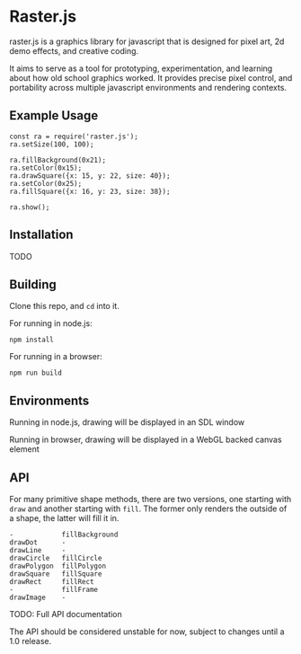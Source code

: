 # Raster.js

raster.js is a graphics library for javascript that is designed for pixel art, 2d demo effects, and creative coding.

It aims to serve as a tool for prototyping, experimentation, and learning about how old school graphics worked. It provides precise pixel control, and portability across multiple javascript environments and rendering contexts.

## Example Usage

```
const ra = require('raster.js');
ra.setSize(100, 100);

ra.fillBackground(0x21);
ra.setColor(0x15);
ra.drawSquare({x: 15, y: 22, size: 40});
ra.setColor(0x25);
ra.fillSquare({x: 16, y: 23, size: 38});

ra.show();
```

## Installation

TODO

## Building

Clone this repo, and `cd` into it.

For running in node.js:

```
npm install
```

For running in a browser:

```
npm run build
```

## Environments

Running in node.js, drawing will be displayed in an SDL window

Running in browser, drawing will be displayed in a WebGL backed canvas element

## API

For many primitive shape methods, there are two versions, one starting with `draw` and another starting with `fill`. The former only renders the outside of a shape, the latter will fill it in.

```
-            fillBackground
drawDot      -
drawLine     -
drawCircle   fillCircle
drawPolygon  fillPolygon
drawSquare   fillSquare
drawRect     fillRect
-            fillFrame
drawImage    -
```

TODO: Full API documentation

The API should be considered unstable for now, subject to changes until a 1.0 release.